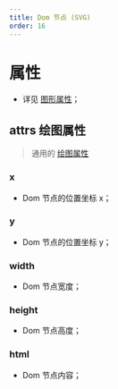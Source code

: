 ```yaml
---
title: Dom 节点 (SVG)
order: 16
---
```


# 属性

- 详见 [图形属性](/zh/docs/api/shape/api#属性)；

## attrs 绘图属性

> 通用的 [绘图属性](/zh/docs/api/shape/attrs)

### x

- Dom 节点的位置坐标 x；

### y

- Dom 节点的位置坐标 y；

### width

- Dom 节点宽度；

### height

- Dom 节点高度；

### html

- Dom 节点内容；
